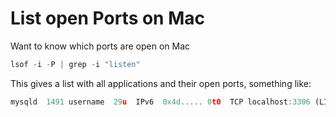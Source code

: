 # List open Ports on Mac

Want to know which ports are open on Mac

```jsx
lsof -i -P | grep -i "listen"
```

This gives a list with all applications and their open ports, something like:

```jsx
mysqld  1491 username  29u  IPv6  0x4d..... 0t0  TCP localhost:3306 (LISTEN)
```
